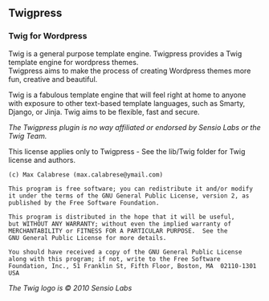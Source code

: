 ## Twigpress

### Twig for Wordpress

Twig is a general purpose template engine. Twigpress provides a Twig template engine for wordpress themes.  
Twigpress aims to make the process of creating Wordpress themes more fun, creative and beautiful. 

Twig is a fabulous template engine that will feel right at home to anyone with exposure to other text-based template languages, such as Smarty, Django, or Jinja.
Twig aims to be flexible, fast and secure.

*The Twigpress plugin is no way affiliated or endorsed by Sensio Labs or the Twig Team.*



This license applies only to Twigpress - See the lib/Twig folder for Twig license and authors.
   

    (c) Max Calabrese (max.calabrese@ymail.com)

    This program is free software; you can redistribute it and/or modify
    it under the terms of the GNU General Public License, version 2, as 
    published by the Free Software Foundation.

    This program is distributed in the hope that it will be useful,
    but WITHOUT ANY WARRANTY; without even the implied warranty of
    MERCHANTABILITY or FITNESS FOR A PARTICULAR PURPOSE.  See the
    GNU General Public License for more details.

    You should have received a copy of the GNU General Public License
    along with this program; if not, write to the Free Software
    Foundation, Inc., 51 Franklin St, Fifth Floor, Boston, MA  02110-1301  USA


 _The Twig logo is © 2010 Sensio Labs_